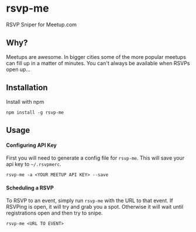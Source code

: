# rsvp-me

RSVP Sniper for Meetup.com

## Why?

Meetups are awesome. In bigger cities some of the more popular meetups can fill
up in a matter of minutes. You can't always be available when RSVPs open up...

## Installation

Install with npm

```
npm install -g rsvp-me
```

## Usage


#### Configuring API Key
First you will need to generate a config file for `rsvp-me`. This will save your
api key to `~/.rsvpmerc`.

```
rsvp-me -a <YOUR MEETUP API KEY> --save
```

#### Scheduling a RSVP

To RSVP to an event, simply run `rsvp-me` with the URL to that event. If
RSVPing is open, it will try and grab you a spot. Otherwise it will wait
until registrations open and then try to snipe.

```
rsvp-me <URL TO EVENT>
```
